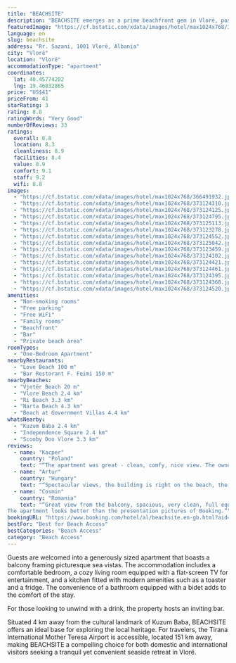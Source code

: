 ```yaml
---
title: "BEACHSITE"
description: "BEACHSITE emerges as a prime beachfront gem in Vlorë, positioned just moments away from the serene Vjetër Beach and a short distance from the bustling Vlore Beach."
featuredImage: "https://cf.bstatic.com/xdata/images/hotel/max1024x768/366491932.jpg?k=1d4b83e6566712384b06f755b26aeb88e5c606ae9b179395c04c2662e1aff19c&o=&hp=1"
language: en
slug: beachsite
address: "Rr. Sazani, 1001 Vlorë, Albania"
city: "Vlorë"
location: "Vlorë"
accommodationType: "apartment"
coordinates:
  lat: 40.45774202
  lng: 19.46832865
price: "US$41"
priceFrom: 41
starRating: 3
rating: 8.8
ratingWords: "Very Good"
numberOfReviews: 33
ratings:
  overall: 8.8
  location: 8.3
  cleanliness: 8.9
  facilities: 8.4
  value: 8.9
  comfort: 9.1
  staff: 9.2
  wifi: 8.8
images:
  - "https://cf.bstatic.com/xdata/images/hotel/max1024x768/366491932.jpg?k=1d4b83e6566712384b06f755b26aeb88e5c606ae9b179395c04c2662e1aff19c&o=&hp=1"
  - "https://cf.bstatic.com/xdata/images/hotel/max1024x768/373124310.jpg?k=4b3222f72bb86fb50f4b8a2556186619777c96df8dba6f6715d3e2e45167ead1&o=&hp=1"
  - "https://cf.bstatic.com/xdata/images/hotel/max1024x768/373124125.jpg?k=135e6807ec58359ff799876518e3fdf1ce5997d294e324adbe16e9b8adae3603&o=&hp=1"
  - "https://cf.bstatic.com/xdata/images/hotel/max1024x768/373124795.jpg?k=168e25ec1c0b1d3e520da41e9119679d8dbd6d94399bb79cbd15b3deb982abf4&o=&hp=1"
  - "https://cf.bstatic.com/xdata/images/hotel/max1024x768/373125113.jpg?k=3b8903592628d59e04f366fa1fafe7beaea7af49697989a20480157a427c1537&o=&hp=1"
  - "https://cf.bstatic.com/xdata/images/hotel/max1024x768/373123278.jpg?k=30c2d1991bdb1c84fe7f713bf98d8d140903d3456fd274ad8d1b4d55ea6713be&o=&hp=1"
  - "https://cf.bstatic.com/xdata/images/hotel/max1024x768/373124552.jpg?k=0331477270aae234cb703246f8bf7fb19ba9a65860a4f453db79f7ed03a35ff3&o=&hp=1"
  - "https://cf.bstatic.com/xdata/images/hotel/max1024x768/373125042.jpg?k=ef4ac7b270102b83003327f51c1400f3981f748cdd9daf121d180444ba673df0&o=&hp=1"
  - "https://cf.bstatic.com/xdata/images/hotel/max1024x768/373123459.jpg?k=81bb63f34cda7f2bd7e0707f1bc55580699c13ab0cfc30cdcd0270df0d5a9001&o=&hp=1"
  - "https://cf.bstatic.com/xdata/images/hotel/max1024x768/373124102.jpg?k=e4dbc9405cb82697bb01b2c088a5ea5eb83bdcce20d047c5ec1f78183c59aca2&o=&hp=1"
  - "https://cf.bstatic.com/xdata/images/hotel/max1024x768/373124421.jpg?k=e8fd453b9e804e26748c673f248ee04271038cc0b450891453c8badecdf8f669&o=&hp=1"
  - "https://cf.bstatic.com/xdata/images/hotel/max1024x768/373124461.jpg?k=ce3f1867472fbddd7c496ff722756d83abc747f5ab5245fad38cc4e83592c281&o=&hp=1"
  - "https://cf.bstatic.com/xdata/images/hotel/max1024x768/373124395.jpg?k=0b56d5d09ccee1dfd5494d0e220a3e9bec2f849779397161e80232f4fcf66a65&o=&hp=1"
  - "https://cf.bstatic.com/xdata/images/hotel/max1024x768/373124368.jpg?k=438f2f5faa70535177d6a167a4608a1abede504c70ed9dce31edec5e05b7d2fd&o=&hp=1"
  - "https://cf.bstatic.com/xdata/images/hotel/max1024x768/373124520.jpg?k=c1b99fc07e9174c83bc58909c0037c14383972919ebe80c2b7042078ed4f7c19&o=&hp=1"
amenities:
  - "Non-smoking rooms"
  - "Free parking"
  - "Free WiFi"
  - "Family rooms"
  - "Beachfront"
  - "Bar"
  - "Private beach area"
roomTypes:
  - "One-Bedroom Apartment"
nearbyRestaurants:
  - "Love Beach 100 m"
  - "Bar Restorant F. Feimi 150 m"
nearbyBeaches:
  - "Vjetër Beach 20 m"
  - "Vlore Beach 2.4 km"
  - "Ri Beach 3.3 km"
  - "Narta Beach 4.3 km"
  - "Beach at Government Villas 4.4 km"
whatsNearby:
  - "Kuzum Baba 2.4 km"
  - "Independence Square 2.4 km"
  - "Scooby Doo Vlore 3.3 km"
reviews:
  - name: "Kacper"
    country: "Poland"
    text: "“The apartment was great - clean, comfy, nice view. The owner was also very nice - she was so nice that when we had an electricity issue during the night, she managed to call someone within minutes to help us! Great experience, would recommend!”"
  - name: "Artur"
    country: "Hungary"
    text: "“Spectacular views, the building is right on the beach, the sandy beach starts in front of the door. At the bottom of the building is a bakery, a café, next door is a convenience store.”"
  - name: "Cosmin"
    country: "Romania"
    text: "“Great view from the balcony, spacious, very clean, full equiped kitchen. The beach is 50 meters away and the sea water is warm. Quiet area.
The apartment looks better than the presentation pictures of Booking.”"
bookingURL: "https://www.booking.com/hotel/al/beachsite.en-gb.html?aid=8035640"
bestFor: "Best for Beach Access"
bestCategories: "Beach Access"
category: "Beach Access"
---
```


Guests are welcomed into a generously sized apartment that boasts a balcony framing picturesque sea vistas. The accommodation includes a comfortable bedroom, a cozy living room equipped with a flat-screen TV for entertainment, and a kitchen fitted with modern amenities such as a toaster and a fridge. The convenience of a bathroom equipped with a bidet adds to the comfort of the stay.

For those looking to unwind with a drink, the property hosts an inviting bar.

Situated 4 km away from the cultural landmark of Kuzum Baba, BEACHSITE offers an ideal base for exploring the local heritage. For travelers, the Tirana International Mother Teresa Airport is accessible, located 151 km away, making BEACHSITE a compelling choice for both domestic and international visitors seeking a tranquil yet convenient seaside retreat in Vlorë.